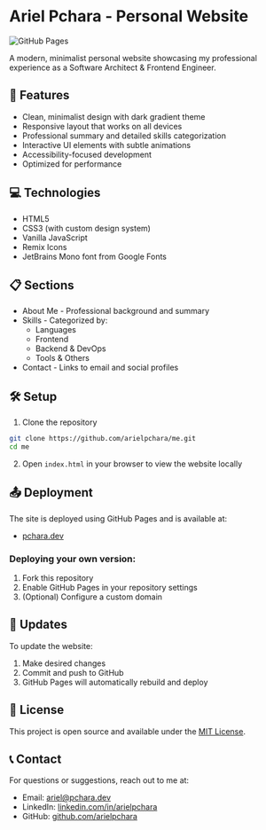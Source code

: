 # Ariel Pchara - Personal Website

![GitHub Pages](https://img.shields.io/badge/GitHub%20Pages-Deployed-brightgreen)

A modern, minimalist personal website showcasing my professional experience as a Software Architect & Frontend Engineer.

## 🚀 Features

- Clean, minimalist design with dark gradient theme
- Responsive layout that works on all devices
- Professional summary and detailed skills categorization
- Interactive UI elements with subtle animations
- Accessibility-focused development
- Optimized for performance

## 💻 Technologies

- HTML5
- CSS3 (with custom design system)
- Vanilla JavaScript
- Remix Icons
- JetBrains Mono font from Google Fonts

## 📋 Sections

- About Me - Professional background and summary
- Skills - Categorized by:
  - Languages
  - Frontend
  - Backend & DevOps
  - Tools & Others
- Contact - Links to email and social profiles

## 🛠️ Setup

1. Clone the repository
```bash
git clone https://github.com/arielpchara/me.git
cd me
```

2. Open `index.html` in your browser to view the website locally

## 📤 Deployment

The site is deployed using GitHub Pages and is available at:

- [pchara.dev](https://pchara.dev)

### Deploying your own version:

1. Fork this repository
2. Enable GitHub Pages in your repository settings
3. (Optional) Configure a custom domain

## 🔄 Updates

To update the website:

1. Make desired changes
2. Commit and push to GitHub
3. GitHub Pages will automatically rebuild and deploy

## 📝 License

This project is open source and available under the [MIT License](LICENSE).

## 📞 Contact

For questions or suggestions, reach out to me at:

- Email: ariel@pchara.dev
- LinkedIn: [linkedin.com/in/arielpchara](https://linkedin.com/in/arielpchara)
- GitHub: [github.com/arielpchara](https://github.com/arielpchara)